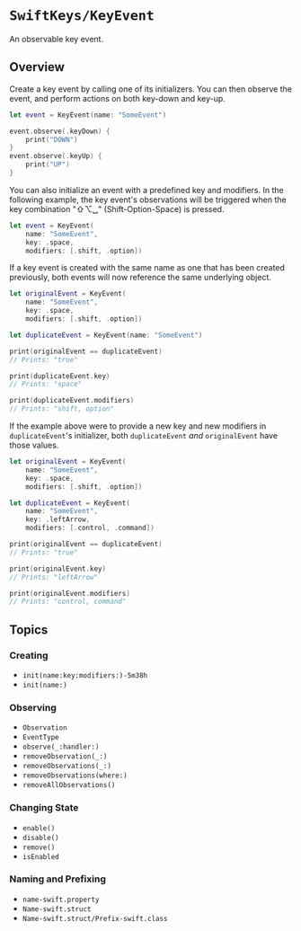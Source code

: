 # ``SwiftKeys/KeyEvent``

An observable key event.

## Overview

Create a key event by calling one of its initializers. You can then observe the event, and perform actions on both key-down and key-up.

```swift
let event = KeyEvent(name: "SomeEvent")

event.observe(.keyDown) {
    print("DOWN")
}
event.observe(.keyUp) {
    print("UP")
}
```

You can also initialize an event with a predefined key and modifiers. In the following example, the key event's observations will be triggered when the key combination "⇧⌥␣" (Shift-Option-Space) is pressed.

```swift
let event = KeyEvent(
    name: "SomeEvent",
    key: .space,
    modifiers: [.shift, .option])
```

If a key event is created with the same name as one that has been created previously, both events will now reference the same underlying object.

```swift
let originalEvent = KeyEvent(
    name: "SomeEvent",
    key: .space,
    modifiers: [.shift, .option])

let duplicateEvent = KeyEvent(name: "SomeEvent")

print(originalEvent == duplicateEvent)
// Prints: "true"

print(duplicateEvent.key)
// Prints: "space"

print(duplicateEvent.modifiers)
// Prints: "shift, option"
```

If the example above were to provide a new key and new modifiers in `duplicateEvent`'s initializer, both `duplicateEvent` _and_ `originalEvent` have those values.

```swift
let originalEvent = KeyEvent(
    name: "SomeEvent",
    key: .space,
    modifiers: [.shift, .option])

let duplicateEvent = KeyEvent(
    name: "SomeEvent",
    key: .leftArrow,
    modifiers: [.control, .command])

print(originalEvent == duplicateEvent)
// Prints: "true"

print(originalEvent.key)
// Prints: "leftArrow"

print(originalEvent.modifiers)
// Prints: "control, command"
```

## Topics

### Creating

- ``init(name:key:modifiers:)-5m38h``
- ``init(name:)``

### Observing

- ``Observation``
- ``EventType``
- ``observe(_:handler:)``
- ``removeObservation(_:)``
- ``removeObservations(_:)``
- ``removeObservations(where:)``
- ``removeAllObservations()``

### Changing State

- ``enable()``
- ``disable()``
- ``remove()``
- ``isEnabled``

### Naming and Prefixing

- ``name-swift.property``
- ``Name-swift.struct``
- ``Name-swift.struct/Prefix-swift.class``
